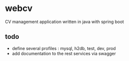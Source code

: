 # webcv
CV management application written in java with spring boot


## todo
 * define several profiles : mysql, h2db, test, dev, prod
 * add documentation to the rest services via swagger
